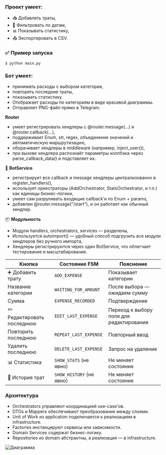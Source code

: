 ### Проект умеет:
- 📥 Добавлять траты,
- 🔎 Фильтровать по датам,
- 📊 Показывать статистику,
- 📤 Экспортировать в CSV.


### ✅ Пример запуска
```
$ python main.py
```

### Бот умеет:
- принимать расходы с выбором категории,
- повторять последние траты,
- показывать статистику.
- Отображает расходы по категориям в виде красивой диаграммы.
- Отправляет PNG-файл прямо в Telegram.


**Router**
- умеет регистрировать хендлеры с @router.message(...) и @router.callback(...),
- поддерживает Enum, str, regex, объединение значений и автоматическую маршрутизацию,
- оборачивает хендлеры в middleware (например, inject_user()),
- при вызове хендлера распознаёт параметры коллбэка через parse_callback_data() и подставляет их.

🤖 **BotService**
- регистрирует все callback и message хендлеры централизованно в register_handlers(),
- использует оркестраторы (AddOrchestrator, StatsOrchestrator, и т.п.) как единицы бизнес-логики,
- умеет сам разруливать входящие callback’и по Enum + params,
- добавлен @router.message("/start"), и он работает как обычный хендлер.


📦 **Модульность**
- Модули handlers, orchestrators, services — разделены,
- Используется autoimport() — удобный способ подгрузить все модули хендлеров без ручного импорта,
- Хендлеры регистрируются через один BotService, что облегчает тестирование и масштабирование.


| Кнопка                     | Состояние FSM            | Пояснение                                |
| -------------------------- | ------------------------ | ---------------------------------------- |
| ➕ Добавить трату           | `ADD_EXPENSE`            | Показывает категории                     |
| Название категории         | `WAITING_FOR_AMOUNT`     | После выбора — ожидаем сумму             |
| Сумма                      | `EXPENSE_RECORDED`       | Подтверждение                            |
| ✏️ Редактировать последнюю | `EDIT_LAST_EXPENSE`      | Переход к выбору поля для редактирования |
| Повторить последнюю        | `REPEAT_LAST_EXPENSE`    | Повторный ввод                           |
| Удалить последнюю          | `DELETE_LAST_EXPENSE`    | Запрос на удаление                       |
| 📊 Статистика              | `SHOW_STATS` (не явно)   | Не меняет состояние                      |
| 📄 История трат            | `SHOW_HISTORY` (не явно) | Не меняет состояние                      |

### Архитектура
- Orchestrators управляют координацией use-case'ов.
- DTOs и Mappers обеспечивают преобразование между слоями.
- Unit of Work из application подключается к реализациям в infrastructure.
- Factories инстанцируют сервисы или зависимости.
- Domain Services содержат бизнес-логику.
- Repositories из domain абстрактны, а реализация — в infrastructure.

![Диаграмма](//www.plantuml.com/plantuml/png/RL7DRl8m4BpxAIo-mtVYnhKL5AY41ABbHnmg3fQpIIqSRxJUL49LtxqH2SQfurDsPZApsfbwLiHrQOM_65SfKgKaqAnSOK5-2zcy5wKl1M7jiZbQ9FaF86y9f0oe0oUJYVWHuhzyQfvSEGRAbGP_cqNLUAW2vEX1Z3hxZmDOA9hWne_FBRHRxWzozhOwHvQpgh96ApRev5fTWVuu9tm8s9B-1C-a6Cbt2Ol3zlwvKLK5WNXLkf4PkCz7PrXYBaz8btYT1PRA36yIg7Y9fMF33zjEimVwCZgWEwZGctj-VCwSb6UgDTS4Ww6990xVlwzdjZb2UPKRpC3wSuBVebFuYATuaJaw1veDkgxOVdjoF7vExXtQ7AP57sX5RJ-3LEXhc8tx6fR45OimT6HQJD-n5VLxIlvfHQ7nGK7Y8g8vIDA24YXHXehJpTDgf-2okhI_)

